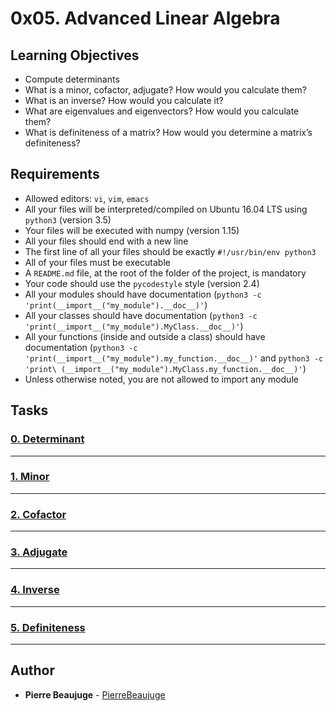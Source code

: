 # 0x05. Advanced Linear Algebra

## Learning Objectives

- Compute determinants
- What is a minor, cofactor, adjugate? How would you calculate them?
- What is an inverse? How would you calculate it?
- What are eigenvalues and eigenvectors? How would you calculate them?
- What is definiteness of a matrix? How would you determine a matrix’s definiteness?

## Requirements

- Allowed editors: `vi`, `vim`, `emacs`
- All your files will be interpreted/compiled on Ubuntu 16.04 LTS using `python3` (version 3.5)
- Your files will be executed with numpy (version 1.15)
- All your files should end with a new line
- The first line of all your files should be exactly `#!/usr/bin/env python3`
- All of your files must be executable
- A `README.md` file, at the root of the folder of the project, is mandatory
- Your code should use the `pycodestyle` style (version 2.4)
- All your modules should have documentation (`python3 -c 'print(__import__("my_module").__doc__)'`)
- All your classes should have documentation (`python3 -c 'print(__import__("my_module").MyClass.__doc__)'`)
- All your functions (inside and outside a class) should have documentation (`python3 -c 'print(__import__("my_module").my_function.__doc__)'` and `python3 -c 'print\
(__import__("my_module").MyClass.my_function.__doc__)'`)
- Unless otherwise noted, you are not allowed to import any module

## Tasks

### [0. Determinant](./0-determinant.py)

---

### [1. Minor](./1-minor.py)

---

### [2. Cofactor](./2-cofactor.py)

---

### [3. Adjugate](./3-adjugate.py)

---

### [4. Inverse](./4-inverse.py)

---

### [5. Definiteness](./5-definiteness.py)

---

## Author

- **Pierre Beaujuge** - [PierreBeaujuge](https://github.com/PierreBeaujuge)